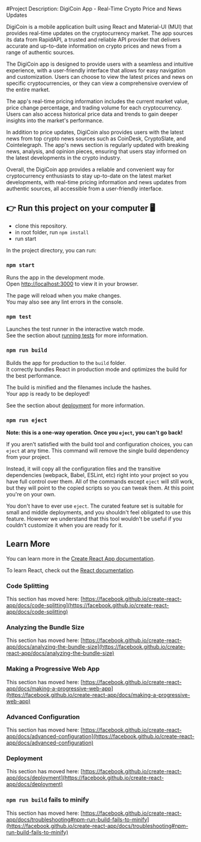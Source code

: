 #Project Description: DigiCoin App - Real-Time Crypto Price and News Updates

DigiCoin is a mobile application built using React and Material-UI (MUI) that provides real-time updates on the cryptocurrency market. The app sources its data from RapidAPI, a trusted and reliable API provider that delivers accurate and up-to-date information on crypto prices and news from a range of authentic sources.

The DigiCoin app is designed to provide users with a seamless and intuitive experience, with a user-friendly interface that allows for easy navigation and customization. Users can choose to view the latest prices and news on specific cryptocurrencies, or they can view a comprehensive overview of the entire market.

The app's real-time pricing information includes the current market value, price change percentage, and trading volume for each cryptocurrency. Users can also access historical price data and trends to gain deeper insights into the market's performance.

In addition to price updates, DigiCoin also provides users with the latest news from top crypto news sources such as CoinDesk, CryptoSlate, and Cointelegraph. The app's news section is regularly updated with breaking news, analysis, and opinion pieces, ensuring that users stay informed on the latest developments in the crypto industry.

Overall, the DigiCoin app provides a reliable and convenient way for cryptocurrency enthusiasts to stay up-to-date on the latest market developments, with real-time pricing information and news updates from authentic sources, all accessible from a user-friendly interface.

## 👉 Run this project on your computer 🖥️
  - clone this repository.
  - in root folder, run `npm install`
  - run start

In the project directory, you can run:

### `npm start`

Runs the app in the development mode.\
Open [http://localhost:3000](http://localhost:3000) to view it in your browser.

The page will reload when you make changes.\
You may also see any lint errors in the console.

### `npm test`

Launches the test runner in the interactive watch mode.\
See the section about [running tests](https://facebook.github.io/create-react-app/docs/running-tests) for more information.

### `npm run build`

Builds the app for production to the `build` folder.\
It correctly bundles React in production mode and optimizes the build for the best performance.

The build is minified and the filenames include the hashes.\
Your app is ready to be deployed!

See the section about [deployment](https://facebook.github.io/create-react-app/docs/deployment) for more information.

### `npm run eject`

**Note: this is a one-way operation. Once you `eject`, you can't go back!**

If you aren't satisfied with the build tool and configuration choices, you can `eject` at any time. This command will remove the single build dependency from your project.

Instead, it will copy all the configuration files and the transitive dependencies (webpack, Babel, ESLint, etc) right into your project so you have full control over them. All of the commands except `eject` will still work, but they will point to the copied scripts so you can tweak them. At this point you're on your own.

You don't have to ever use `eject`. The curated feature set is suitable for small and middle deployments, and you shouldn't feel obligated to use this feature. However we understand that this tool wouldn't be useful if you couldn't customize it when you are ready for it.

## Learn More

You can learn more in the [Create React App documentation](https://facebook.github.io/create-react-app/docs/getting-started).

To learn React, check out the [React documentation](https://reactjs.org/).

### Code Splitting

This section has moved here: [https://facebook.github.io/create-react-app/docs/code-splitting](https://facebook.github.io/create-react-app/docs/code-splitting)

### Analyzing the Bundle Size

This section has moved here: [https://facebook.github.io/create-react-app/docs/analyzing-the-bundle-size](https://facebook.github.io/create-react-app/docs/analyzing-the-bundle-size)

### Making a Progressive Web App

This section has moved here: [https://facebook.github.io/create-react-app/docs/making-a-progressive-web-app](https://facebook.github.io/create-react-app/docs/making-a-progressive-web-app)

### Advanced Configuration

This section has moved here: [https://facebook.github.io/create-react-app/docs/advanced-configuration](https://facebook.github.io/create-react-app/docs/advanced-configuration)

### Deployment

This section has moved here: [https://facebook.github.io/create-react-app/docs/deployment](https://facebook.github.io/create-react-app/docs/deployment)

### `npm run build` fails to minify

This section has moved here: [https://facebook.github.io/create-react-app/docs/troubleshooting#npm-run-build-fails-to-minify](https://facebook.github.io/create-react-app/docs/troubleshooting#npm-run-build-fails-to-minify)
